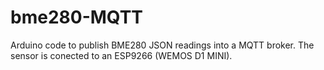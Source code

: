 # bme280-MQTT
Arduino code to publish BME280 JSON readings into a MQTT broker.
The sensor is conected to an ESP9266 (WEMOS D1 MINI).
